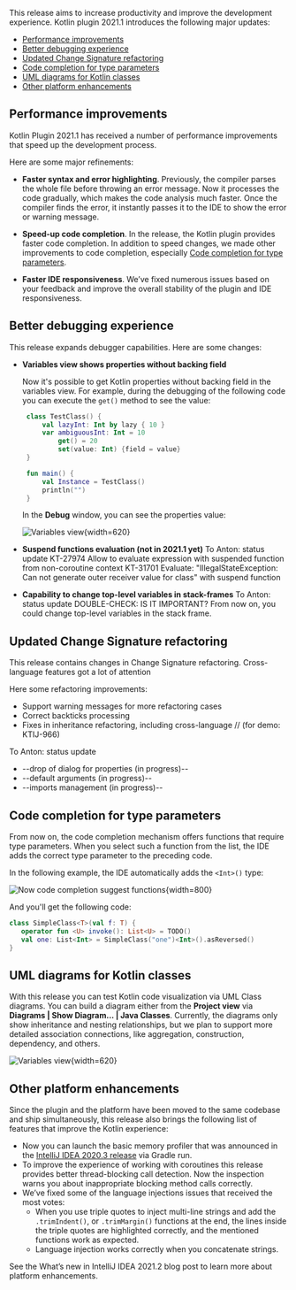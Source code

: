 [//]: # (title: What's new in Kotlin plugin 2021.1)

This release aims to increase productivity and improve the development experience. Kotlin plugin 2021.1 introduces the following major updates:
* [Performance improvements](#performance-improvements)
* [Better debugging experience](#better-debugging-experience)
* [Updated Change Signature refactoring](#updated-change-signature-refactoring)
* [Code completion for type parameters](#code-completion-for-type-parameters)
* [UML diagrams for Kotlin classes](#uml-diagrams-for-kotlin-classes)
* [Other platform enhancements](#other-platform-enhancements)

## Performance improvements

Kotlin Plugin 2021.1 has received a number of performance improvements that speed up the development process.

Here are some major refinements:

* **Faster syntax and error highlighting**. Previously, the compiler parses the whole file before throwing an error message. Now it processes the code gradually, which makes the code analysis much faster. Once the compiler finds the error, it instantly passes it to the IDE to show the error or warning message.

* **Speed-up code completion**. In the release, the Kotlin plugin provides faster code completion.
  In addition to speed changes, we made other improvements to code completion, especially [Code completion for type parameters](#code-completion-for-type-parameters).

* **Faster IDE responsiveness**. We’ve fixed numerous issues based on your feedback and improve the overall stability of the plugin and IDE responsiveness.

## Better debugging experience

This release expands debugger capabilities. Here are some changes:

* **Variables view shows properties without backing field**

   Now it's possible to get Kotlin properties without backing field in the variables view.
   For example, during the debugging of the following code you can execute the `get()` method to see the value:
 
   ```kotlin
    class TestClass() {
        val lazyInt: Int by lazy { 10 }
        var ambiguousInt: Int = 10
            get() = 20
            set(value: Int) {field = value}
    }
   
    fun main() {
        val Instance = TestClass()
        println("")
    }
   ```
 
   In the **Debug** window, you can see the properties value:
 
   ![Variables view](debugging-variables-view.png){width=620}

* **Suspend functions evaluation (not in 2021.1 yet)**
   To Anton: status update
   KT-27974 Allow to evaluate expression with suspended function from non-coroutine context
   KT-31701 Evaluate: "IllegalStateException: Can not generate outer receiver value for class" with suspend function

* **Capability to change top-level variables in stack-frames**
   To Anton: status update
   DOUBLE-CHECK: IS IT IMPORTANT?
   From now on, you could change top-level variables in the stack frame.

## Updated Change Signature refactoring

This release contains changes in Change Signature refactoring. Cross-language features got a lot of attention

Here some refactoring improvements:
* Support warning messages for more refactoring cases
* Correct backticks processing
* Fixes in inheritance refactoring, including cross-language // (for demo: KTIJ-966)

To Anton: status update
* --drop of dialog for properties (in progress)--
* --default arguments (in progress)--
* --imports management (in progress)--


## Code completion for type parameters

From now on, the code completion mechanism offers functions that require type parameters. When you select such a function from the list, the IDE adds the correct type parameter to the preceding code.

In the following example, the IDE automatically adds the `<Int>()` type:

![Now code completion suggest functions](code-completion-type-pararmeters.png){width=800}

And you'll get the following code:

```kotlin
class SimpleClass<T>(val f: T) {
   operator fun <U> invoke(): List<U> = TODO()
   val one: List<Int> = SimpleClass("one")<Int>().asReversed()
}
```

## UML diagrams for Kotlin classes

With this release you can test Kotlin code visualization via UML Class diagrams. You can build a diagram either from the **Project view** via **Diagrams | Show Diagram... | Java Classes**.
Currently, the diagrams only show inheritance and nesting relationships, but we plan to support more detailed association connections, like aggregation, construction, dependency, and others.

![Variables view](kotlin-classes-uml-diagram.png){width=620}

## Other platform enhancements

Since the plugin and the platform have been moved to the same codebase and ship simultaneously, this release also brings the following list of features that improve the Kotlin experience:

* Now you can launch the basic memory profiler that was announced in the [IntelliJ IDEA 2020.3 release](https://www.jetbrains.com/idea/whatsnew/#debugger) via Gradle run.
* To improve the experience of working with coroutines this release provides better thread-blocking call detection.
  Now the inspection warns you about inappropriate blocking method calls correctly.
* We’ve fixed some of the language injections issues that received the most votes:
   * When you use triple quotes to inject multi-line strings and add the `.trimIndent()`, or `.trimMargin()` functions at the end, the lines inside the triple quotes are highlighted correctly, and the mentioned functions work as expected.
   * Language injection works correctly when you concatenate strings.

See the What’s new in IntelliJ IDEA 2021.2 blog post to learn more about platform enhancements.
